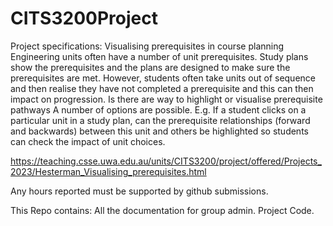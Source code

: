 # CITS3200Project
Project specifications:
Visualising prerequisites in course planning
Engineering units often have a number of unit prerequisites. Study plans show the prerequisites and the plans are designed to make sure the prerequisites are met. However, students often take units out of sequence and then realise they have not completed a prerequisite and this can then impact on progression.
Is there are way to highlight or visualise prerequisite pathways A number of options are possible. E.g. If a student clicks on a particular unit in a study plan, can the prerequisite relationships (forward and backwards) between this unit and others be highlighted so students can check the impact of unit choices.

https://teaching.csse.uwa.edu.au/units/CITS3200/project/offered/Projects_2023/Hesterman_Visualising_prerequisites.html


Any hours reported must be supported by github submissions.

This Repo contains:
All the documentation for group admin.
Project Code.
